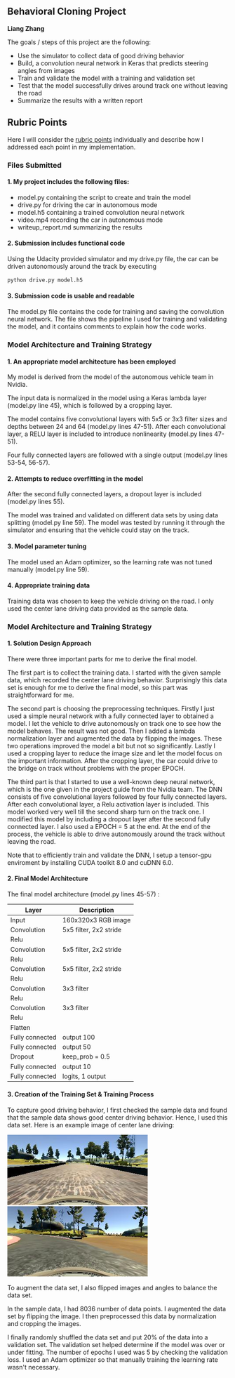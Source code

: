 ## Behavioral Cloning Project

**Liang Zhang**

The goals / steps of this project are the following:
* Use the simulator to collect data of good driving behavior
* Build, a convolution neural network in Keras that predicts steering angles from images
* Train and validate the model with a training and validation set
* Test that the model successfully drives around track one without leaving the road
* Summarize the results with a written report

## Rubric Points
 Here I will consider the [rubric points](https://review.udacity.com/#!/rubrics/432/view) individually and describe how I addressed each point in my implementation.  

### Files Submitted

#### 1. My project includes the following files:
* model.py containing the script to create and train the model
* drive.py for driving the car in autonomous mode
* model.h5 containing a trained convolution neural network 
* video.mp4 recording the car in autonomous mode
* writeup_report.md summarizing the results

#### 2. Submission includes functional code
Using the Udacity provided simulator and my drive.py file, the car can be driven autonomously around the track by executing 
```sh
python drive.py model.h5
```

#### 3. Submission code is usable and readable

The model.py file contains the code for training and saving the convolution neural network. The file shows the pipeline I used for training and validating the model, and it contains comments to explain how the code works.

### Model Architecture and Training Strategy

#### 1. An appropriate model architecture has been employed

My model is derived from the model of the autonomous vehicle team in Nvidia. 

The input data is normalized in the model using a Keras lambda layer (model.py line 45), which is followed by a cropping layer. 

The model contains five convolutional layers with 5x5 or 3x3 filter sizes and depths between 24 and 64 (model.py lines 47-51). After each convolutional layer,  a RELU layer is included to introduce nonlinearity (model.py lines 47-51). 

Four fully connected layers are followed with a single output (model.py lines 53-54, 56-57). 

#### 2. Attempts to reduce overfitting in the model

After the second fully connected layers, a dropout layer is included (model.py lines 55).

The model was trained and validated on different data sets by using data splitting (model.py line 59). The model was tested by running it through the simulator and ensuring that the vehicle could stay on the track.

#### 3. Model parameter tuning

The model used an Adam optimizer, so the learning rate was not tuned manually (model.py line 59).

#### 4. Appropriate training data

Training data was chosen to keep the vehicle driving on the road. I only used the center lane driving data provided as the sample data.

### Model Architecture and Training Strategy

#### 1. Solution Design Approach

There were three important parts for me to derive the final model. 

The first part is to collect the training data. I started with the given sample data, which recorded the center lane driving behavior. 
Surprisingly this data set is enough for me to derive the final model, so this part was straightforward for me.

The second part is choosing the preprocessing techniques. Firstly I  just used a simple neural network with a fully connected layer to obtained a model. I let the vehicle to drive autonomously on track one to see how the model behaves. The result was not good. Then I added a lambda normalization layer and augmented the data by flipping the images.  These two operations improved the model a bit but not so significantly. Lastly I used a cropping layer to reduce the image size and let the model focus on the important information. After the cropping layer, the car could drive to the bridge on track without problems with the proper EPOCH.  

The third part is that I started to use a well-known deep neural network, which is the one given in the project guide from the Nvidia team. The DNN consists of five convolutional layers followed by four fully connected layers. After each convolutional layer, a Relu activation layer is included. This model worked very well till the second sharp turn on the track one. I modified this model by including a dropout layer after the second fully connected layer. I also used a EPOCH = 5 at the end. At the end of the process, the vehicle is able to drive autonomously around the track without leaving the road.

Note that to efficiently train and validate the DNN, I setup a tensor-gpu enviroment by installing CUDA toolkit 8.0 and cuDNN 6.0.

#### 2. Final Model Architecture

The final model architecture (model.py lines 45-57) :

Layer | Description
------------ | -------------
Input | 160x320x3 RGB image
Convolution | 5x5 filter, 2x2 stride
Relu |
Convolution | 5x5 filter, 2x2 stride
Relu |
Convolution | 5x5 filter, 2x2 stride
Relu |
Convolution | 3x3 filter
Relu |
Convolution | 3x3 filter
Relu |
Flatten |
Fully connected | output 100
Fully connected | output 50
Dropout | keep_prob = 0.5
Fully connected | output 10
Fully connected | logits, 1 output

#### 3. Creation of the Training Set & Training Process

To capture good driving behavior, I first checked the sample data and found that the sample data shows good center driving behavior. Hence, I used this data set. Here is an example image of center lane driving:

![On bridge](./examples/center_2016_12_01_13_30_48_287.jpg)
![Sharp turn](./examples/center_2016_12_01_13_42_08_706.jpg)

To augment the data set, I also flipped images and angles to balance the data set. 

In the sample data, I had 8036 number of data points. I augmented the data set by flipping the image. I then preprocessed this data by normalization and cropping the images.

I finally randomly shuffled the data set and put 20% of the data into a validation set. The validation set helped determine if the model was over or under fitting. The number of epochs I used was 5 by checking the validation loss. I used an Adam optimizer so that manually training the learning rate wasn't necessary.

